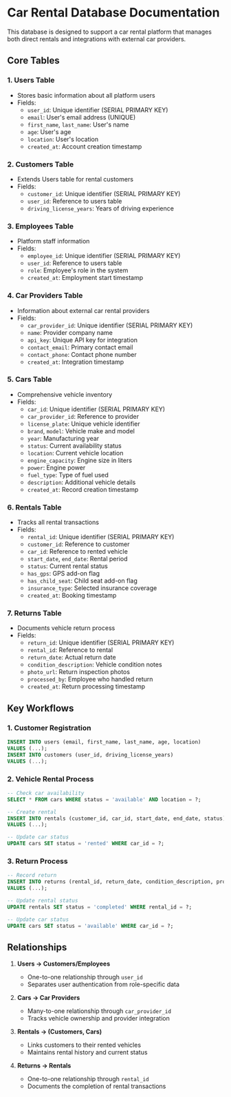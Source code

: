 # Car Rental Database Documentation

This database is designed to support a car rental platform that manages both direct rentals and integrations with external car providers.

## Core Tables

### 1. Users Table
- Stores basic information about all platform users
- Fields:
  - `user_id`: Unique identifier (SERIAL PRIMARY KEY)
  - `email`: User's email address (UNIQUE)
  - `first_name`, `last_name`: User's name
  - `age`: User's age
  - `location`: User's location
  - `created_at`: Account creation timestamp

### 2. Customers Table
- Extends Users table for rental customers
- Fields:
  - `customer_id`: Unique identifier (SERIAL PRIMARY KEY)
  - `user_id`: Reference to users table
  - `driving_license_years`: Years of driving experience

### 3. Employees Table
- Platform staff information
- Fields:
  - `employee_id`: Unique identifier (SERIAL PRIMARY KEY)
  - `user_id`: Reference to users table
  - `role`: Employee's role in the system
  - `created_at`: Employment start timestamp

### 4. Car Providers Table
- Information about external car rental providers
- Fields:
  - `car_provider_id`: Unique identifier (SERIAL PRIMARY KEY)
  - `name`: Provider company name
  - `api_key`: Unique API key for integration
  - `contact_email`: Primary contact email
  - `contact_phone`: Contact phone number
  - `created_at`: Integration timestamp

### 5. Cars Table
- Comprehensive vehicle inventory
- Fields:
  - `car_id`: Unique identifier (SERIAL PRIMARY KEY)
  - `car_provider_id`: Reference to provider
  - `license_plate`: Unique vehicle identifier
  - `brand`, `model`: Vehicle make and model
  - `year`: Manufacturing year
  - `status`: Current availability status
  - `location`: Current vehicle location
  - `engine_capacity`: Engine size in liters
  - `power`: Engine power
  - `fuel_type`: Type of fuel used
  - `description`: Additional vehicle details
  - `created_at`: Record creation timestamp

### 6. Rentals Table
- Tracks all rental transactions
- Fields:
  - `rental_id`: Unique identifier (SERIAL PRIMARY KEY)
  - `customer_id`: Reference to customer
  - `car_id`: Reference to rented vehicle
  - `start_date`, `end_date`: Rental period
  - `status`: Current rental status
  - `has_gps`: GPS add-on flag
  - `has_child_seat`: Child seat add-on flag
  - `insurance_type`: Selected insurance coverage
  - `created_at`: Booking timestamp

### 7. Returns Table
- Documents vehicle return process
- Fields:
  - `return_id`: Unique identifier (SERIAL PRIMARY KEY)
  - `rental_id`: Reference to rental
  - `return_date`: Actual return date
  - `condition_description`: Vehicle condition notes
  - `photo_url`: Return inspection photos
  - `processed_by`: Employee who handled return
  - `created_at`: Return processing timestamp

## Key Workflows

### 1. Customer Registration
```sql
INSERT INTO users (email, first_name, last_name, age, location)
VALUES (...);
INSERT INTO customers (user_id, driving_license_years)
VALUES (...);
```

### 2. Vehicle Rental Process
```sql
-- Check car availability
SELECT * FROM cars WHERE status = 'available' AND location = ?;

-- Create rental
INSERT INTO rentals (customer_id, car_id, start_date, end_date, status)
VALUES (...);

-- Update car status
UPDATE cars SET status = 'rented' WHERE car_id = ?;
```

### 3. Return Process
```sql
-- Record return
INSERT INTO returns (rental_id, return_date, condition_description, processed_by)
VALUES (...);

-- Update rental status
UPDATE rentals SET status = 'completed' WHERE rental_id = ?;

-- Update car status
UPDATE cars SET status = 'available' WHERE car_id = ?;
```

## Relationships

1. **Users → Customers/Employees**
   - One-to-one relationship through `user_id`
   - Separates user authentication from role-specific data

2. **Cars → Car Providers**
   - Many-to-one relationship through `car_provider_id`
   - Tracks vehicle ownership and provider integration

3. **Rentals → (Customers, Cars)**
   - Links customers to their rented vehicles
   - Maintains rental history and current status

4. **Returns → Rentals**
   - One-to-one relationship through `rental_id`
   - Documents the completion of rental transactions
